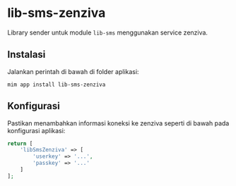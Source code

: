 # lib-sms-zenziva

Library sender untuk module `lib-sms` menggunakan service zenziva.

## Instalasi

Jalankan perintah di bawah di folder aplikasi:

```
mim app install lib-sms-zenziva
```

## Konfigurasi

Pastikan menambahkan informasi koneksi ke zenziva seperti di bawah pada konfigurasi aplikasi:

```php
return [
    'libSmsZenziva' => [
        'userkey' => '...',
        'passkey' => '...'
    ]
];
```